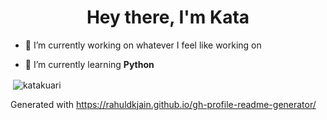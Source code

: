 <h1 align="center">Hey there, I'm Kata</h1>

- 🔭 I’m currently working on whatever I feel like working on

- 🌱 I’m currently learning **Python**

<p>&nbsp;<img align="center" src="https://github-readme-stats.vercel.app/api?username=katakuari&show_icons=true&theme=onedark&locale=en" alt="katakuari" /></p>


Generated with https://rahuldkjain.github.io/gh-profile-readme-generator/
